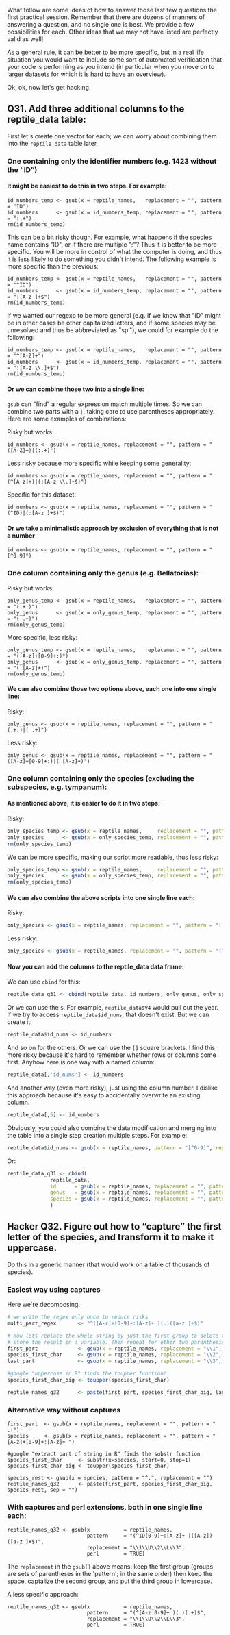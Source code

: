 What follow are some ideas of how to answer those last few questions the first practical session. Remember that there are dozens of manners of answering a question, and no single one is best. We provide a few possibilities for each. Other ideas that we may not have listed are perfectly valid as well!

As a general rule, it can be better to be more specific, but in a real life situation you would want to include some sort of automated verification that your code is performing as you intend (in particular when you move on to larger datasets for which it is hard to have an overview). 

Ok, ok, now let's get hacking.


## Q31. Add three additional columns to the reptile_data table:

First let's create one vector for each; we can worry about combining them into the `reptile_data` table later. 

### One containing only the identifier numbers (e.g. 1423 without the “ID”)

#### It might be easiest to do this in two steps. For example: 
```
id_numbers_temp <- gsub(x = reptile_names,   replacement = "", pattern = "ID")
id_numbers      <- gsub(x = id_numbers_temp, replacement = "", pattern = ":.+")
rm(id_numbers_temp)
```

This can be a bit risky though. For example, what happens if the species name contains "ID", or if there are multiple ":"? Thus it is better to be more specific. You will be more in control of what the computer is doing, and thus it is less likely to do something you didn't intend. The following example is more specific than the previous:
```
id_numbers_temp <- gsub(x = reptile_names,   replacement = "", pattern = "^ID")
id_numbers      <- gsub(x = id_numbers_temp, replacement = "", pattern = ":[A-z ]+$")
rm(id_numbers_temp)
```

If we wanted our regexp to be more general (e.g. if we know that "ID" might be in other cases be other capitalized letters, and if some species may be unresolved and thus be abbreviated as "sp."), we could for example do the following:
```
id_numbers_temp <- gsub(x = reptile_names,   replacement = "", pattern = "^[A-Z]+")
id_numbers      <- gsub(x = id_numbers_temp, replacement = "", pattern = ":[A-z \\.]+$")
rm(id_numbers_temp)
```

#### Or we can combine those two into a single line: 

`gsub` can "find" a regular expression match multiple times. So we can combine two parts with a `|`, taking care to use parentheses appropriately. Here are some examples of combinations:

Risky but works:
```
id_numbers <- gsub(x = reptile_names, replacement = "", pattern = "([A-Z]+)|(:.+)")
```

Less risky because more specific while keeping some generality:
```
id_numbers <- gsub(x = reptile_names, replacement = "", pattern = "(^[A-z]+)|(:[A-z \\.]+$)")
```

Specific for this dataset:
```
id_numbers <- gsub(x = reptile_names, replacement = "", pattern = "(^ID)|(:[A-z ]+$)")
```

#### Or we take a minimalistic approach by exclusion of everything that is not a number
```
id_numbers <- gsub(x = reptile_names, replacement = "", pattern = "[^0-9]")
```

### One column containing only the genus (e.g. Bellatorias):

Risky but works:
```
only_genus_temp <- gsub(x = reptile_names,   replacement = "", pattern = "(.+:)")
only_genus      <- gsub(x = only_genus_temp, replacement = "", pattern = "( .+)")
rm(only_genus_temp)
```

More specific, less risky:
```
only_genus_temp <- gsub(x = reptile_names,   replacement = "", pattern = "([A-z]+[0-9]+:)")
only_genus      <- gsub(x = only_genus_temp, replacement = "", pattern = "( [A-z]+)")
rm(only_genus_temp)
```


#### We can also combine those two options above, each one into one single line:

Risky:
```
only_genus <- gsub(x = reptile_names, replacement = "", pattern = "(.+:)|( .+)")
```

Less risky:
```
only_genus <- gsub(x = reptile_names, replacement = "", pattern = "([A-z]+[0-9]+:)|( [A-z]+)")
```

### One column containing only the species (excluding the subspecies, e.g. tympanum):

#### As mentioned above, it is easier to do it in two steps:

Risky:
```R
only_species_temp <- gsub(x = reptile_names,     replacement = "", pattern = "(.+:)")
only_species      <- gsub(x = only_species_temp, replacement = "", pattern = "(^[A-z]+ )|( .+$)")
rm(only_species_temp)
```

We can be more specific, making our script more readable, thus less risky:
```R
only_species_temp <- gsub(x = reptile_names,     replacement = "", pattern = "([A-z]+[0-9]+:)")
only_species      <- gsub(x = only_species_temp, replacement = "", pattern = "(^[A-z]+ )|( [A-z]+$)")
rm(only_species_temp)
``` 

#### We can also combine the above scripts into one single line each:

Risky:
```R
only_species <- gsub(x = reptile_names, replacement = "", pattern = "(.+:)([A-z]+ )|( .+$)")
```
Less risky:
```R
only_species <- gsub(x = reptile_names, replacement = "", pattern = "(^[A-z]+[0-9]+:)([A-z]+ )|( [A-z]+$)")
```

#### Now you can add the columns to the reptile_data data frame:

We can use `cbind` for this: 
```R
reptile_data_q31 <- cbind(reptile_data, id_numbers, only_genus, only_species)
```

Or we can use the `$`. For example, `reptile_data$V4` would pull out the year. If we try to access `reptile_data$id_nums`, that doesn't exist. But we can create it: 
```R
reptile_data$id_nums <- id_numbers
```

And so on for the others. Or we can use the `[]` square brackets. I find this more risky because it's hard to remember whether rows or columns come first. Anyhow here is one way with a named column:
```R
reptile_data[,'id_nums'] <- id_numbers
```

And another way (even more risky), just using the column number. I dislike this approach because it's easy to accidentally overwrite an existing column. 
```R
reptile_data[,5] <- id_numbers
```

Obviously, you could also combine the data modification and merging into the table into a single step  creation  multiple steps. For example: 
```R
reptile_data$id_nums <- gsub(x = reptile_names, pattern = "[^0-9]", replacement = "")
```

Or: 
```R
reptile_data_q31 <- cbind(
			  reptile_data, 
			  id      = gsub(x = reptile_names, replacement = "", pattern = "[^0-9]"), 
			  genus   = gsub(x = reptile_names, replacement = "", pattern = "(^[A-z]+[0-9]+:)|( [A-z]+$)"),
			  species = gsub(x = reptile_names, replacement = "", pattern = "(^[A-z]+[0-9]+:)([A-z]+ )|( [A-z]+$)")
			  )
```


## Hacker Q32. Figure out how to “capture” the first letter of the species, and transform it to make it uppercase.

Do this in a generic manner (that would work on a table of thousands of species).

### Easiest way using captures

Here we're decomposing.

```R
# we write the regex only once to reduce risks
multi_part_regex       <- "^([A-z]+[0-9]+:[A-z]+ )(.)([a-z ]+$)"

# now lets replace the whole string by just the first group to delete the rest
# store the result in a variable. Then repeat for other two parenthesis groups
first_part             <- gsub(x = reptile_names, replacement = "\\1", pattern = multi_part_regex)
species_first_char     <- gsub(x = reptile_names, replacement = "\\2", pattern = multi_part_regex)
last_part              <- gsub(x = reptile_names, replacement = "\\3", pattern = multi_part_regex)

#google "uppercase in R" finds the toupper function!
species_first_char_big <- toupper(species_first_char)

reptile_names_q32      <- paste(first_part, species_first_char_big, last_part, sep = "")
```

### Alternative way without captures
```
first_part  <- gsub(x = reptile_names, replacement = "", pattern = " .+")
species     <- gsub(x = reptile_names, replacement = "", pattern = "[A-z]+[0-9]+:[A-z]+ ")

#google "extract part of string in R" finds the substr function
species_first_char     <- substr(x=species, start=0, stop=1)
species_first_char_big <- toupper(species_first_char)

species_rest <- gsub(x = species, pattern = "^.", replacement = "")
reptile_names_q32      <- paste(first_part, species_first_char_big, species_rest, sep = "")
```

### With captures and perl extensions, both in one single line each:
```
reptile_names_q32 <- gsub(x           = reptile_names,
                          pattern     = "(^ID[0-9]+:[A-z]+ )([A-z])([a-z ]+$)",
                          replacement = "\\1\\U\\2\\L\\3",
                          perl        = TRUE)
```

The `replacement` in the `gsub()` above means: keep the first group (groups are sets of parentheses in the 'pattern'; in the same order) then keep the space, captalize the second group, and put the third group in lowercase.


A less specific approach:

```
reptile_names_q32 <- gsub(x           = reptile_names, 
                          pattern     = "(^[A-z:0-9]+ )(.)(.+)$", 
                          replacement = "\\1\\U\\2\\L\\3", 
                          perl        = TRUE)
```

